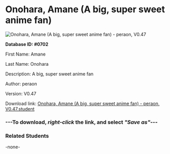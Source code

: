 # Onohara, Amane (A big, super sweet anime fan)

<img src="Files/Onohara, Amane (A big, super sweet anime fan).png" title="Onohara, Amane (A big, super sweet anime fan) - peraon, V0.47">

**Database ID: #0702**

First Name: Amane

Last Name: Onohara

Description: A big, super sweet anime fan

Author: peraon

Version: V0.47

Download link: <a href="https://raw.githubusercontent.com/Arbiter1223/Daigaku-Gurashi-Custom-Students/master/Files/Student Files/Onohara%2C%20Amane%20(A%20big%2C%20super%20sweet%20anime%20fan)%20-%20peraon%2C%20V0.47.student">Onohara, Amane (A big, super sweet anime fan) - peraon, V0.47.student</a>

### ---**To download, _right-click_ the link, and select _"Save as"_**---

### Related Students

-none-
